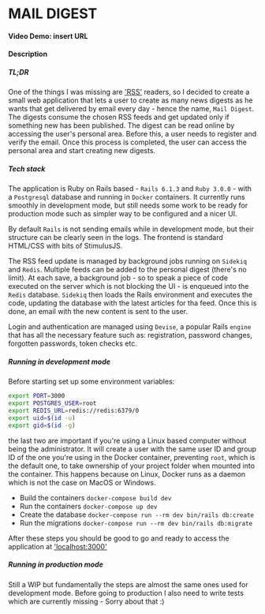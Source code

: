 # MAIL DIGEST
#### Video Demo: insert URL
#### Description
##### TL;DR

One of the things I was missing are ['RSS'](https://en.wikipedia.org/wiki/RSS) readers, so I decided to create a small web application that lets a user to create as many news digests as he wants that get delivered by email every day - hence the name, `Mail Digest`.
The digests consume the chosen RSS feeds and get updated only if something new has been published.
The digest can be read online by accessing the user's personal area. Before this, a user needs to register and verify the email. Once this process is completed, the user can access the personal area and start creating new digests.

##### Tech stack

The application is Ruby on Rails based - `Rails 6.1.3` and `Ruby 3.0.0` - with a `Postgresql` database and running in `Docker` containers.
It currently runs smoothly in development mode, but still needs some work to be ready for production mode such as simpler way to be configured and a nicer UI.

By default `Rails` is not sending emails while in development mode, but their structure can be clearly seen in the logs.
The frontend is standard HTML/CSS with bits of StimulusJS.

The RSS feed update is managed by background jobs running on `Sidekiq` and `Redis`. Multiple feeds can be added to the personal digest (there's no limit). At each save, a background job - so to speak a piece of code executed on the server which is not blocking the UI - is enqueued into the `Redis` database. `Sidekiq` then loads the Rails environment and executes the code, updating the database with the latest articles for tha feed.  Once this is done, an email with the new content is sent to the user.  

Login and authentication are managed using `Devise`, a popular Rails `engine` that has all the necessary feature such as: registration, password changes, forgotten passwords, token checks etc.

##### Running in development mode

Before starting set up some environment variables:
```bash
export PORT=3000
export POSTGRES_USER=root
export REDIS_URL=redis://redis:6379/0
export uid=$(id -u)
export gid=$(id -g)
```
the last two are important if you're using a Linux based computer without being the administrator. It will create a user with the same user ID and group ID of the one you're using in the Docker container, preventing `root`, which is the default one, to take ownership of your project folder when mounted into the container.
This happens because on Linux, Docker runs as a daemon which is not the case on MacOS or Windows.

* Build the containers `docker-compose build dev`
* Run the containers `docker-compose up dev`
* Create the database `docker-compose run --rm dev bin/rails db:create`
* Run the migrations `docker-compose run --rm dev bin/rails db:migrate`

After these steps you should be good to go and ready to access the application at ['localhost:3000'](http://localhost:3000)

##### Running in production mode

Still a WIP but fundamentally the steps are almost the same ones used for development mode.
Before going to production I also need to write tests which are currently missing - Sorry about that :) 
